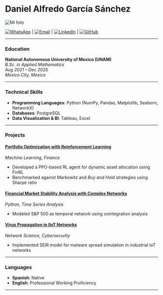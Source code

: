 # Daniel Alfredo García Sánchez
![Mi foto](https://github.com/Daniel-A-GS.png)

[![WhatsApp](https://img.shields.io/badge/WhatsApp-25D366?style=flat&logo=whatsapp&logoColor=white)](https://api.whatsapp.com/send?phone=525533129095) | 
[![Email](https://img.shields.io/badge/Email-D14836?style=flat&logo=gmail&logoColor=white)](mailto:daniel.alfredo.gs@gmail.com) | 
[![LinkedIn](https://img.shields.io/badge/LinkedIn-0077B5?style=flat&logo=linkedin&logoColor=white)](https://www.linkedin.com/in/daniel-garcia-data-analyst/) | 
[![GitHub](https://img.shields.io/badge/GitHub-181717?style=flat&logo=github&logoColor=white)](https://github.com/Daniel-A-GS)

---

### Education  
**National Autonomous University of Mexico (UNAM)**  
*B.Sc. in Applied Mathematics*  
*Aug 2021 – Dec 2025*  
_Mexico City, Mexico_  

---

### Technical Skills  
- **Programming Languages**: Python (NumPy, Pandas, Matplotlib, Seaborn, NetworkX)  
- **Databases**: PostgreSQL  
- **Data Visualization & BI**: Tableau, Excel  

---

### Projects  
#### [Portfolio Optimization with Reinforcement Learning](https://github.com/yourusername/project1)  
*Machine Learning, Finance*  
- Developed a PPO-based RL agent for dynamic asset allocation using FinRL  
- Benchmarked against Markowitz and *Buy and Hold* strategies using Sharpe ratio  

#### [Financial Market Stability Analysis with Complex Networks](https://github.com/yourusername/project2)  
*Python, Time Series Analysis*  
- Modeled S&P 500 as temporal network using cointegration analysis  

#### [Virus Propagation in IIoT Networks](https://github.com/yourusername/project3)  
*Network Science, Cybersecurity*  
- Implemented SEIR model for malware spread simulation in industrial IoT networks  

---

### Languages  
- **Spanish**: Native  
- **English**: Professional Working Proficiency  

---
